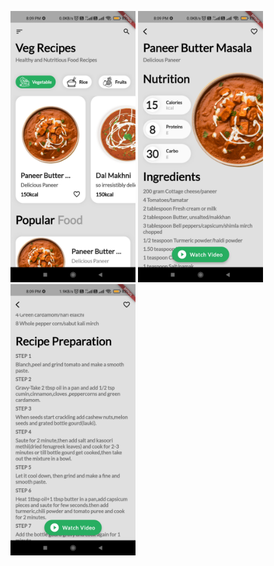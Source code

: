 <img src = "screenshot/1637937625132.jpg" width ="200">             <img src = "screenshot/1637937625125.jpg" width ="200">           <img src = "screenshot/1637937625115.jpg" width ="200">
